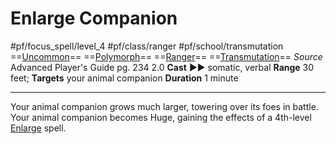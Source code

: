 # Enlarge Companion
#pf/focus_spell/level_4 #pf/class/ranger #pf/school/transmutation 
==[Uncommon](../../../Traits/Uncommon.md)== ==[Polymorph](../../../Traits/Polymorph.md)== ==[Ranger](../../../Traits/Ranger.md)== ==[Transmutation](../../../Traits/Transmutation.md)==
*Source* Advanced Player's Guide pg. 234 2.0
**Cast** ►► somatic, verbal
**Range** 30 feet; **Targets** your animal companion
**Duration** 1 minute

---
Your animal companion grows much larger, towering over its foes in battle. Your animal companion becomes Huge, gaining the effects of a 4th-level [Enlarge](../../Spells/Level%202/Enlarge.md) spell.